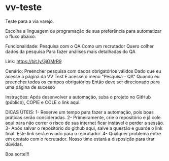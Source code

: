 # vv-teste
Teste para a via varejo.


Escolha a linguagem de programação de sua preferência para automatizar o fluxo abaixo:  

Funcionalidade: Pesquisa com o QA 
Como um recrutador
Quero colher dados da pesquisa 
Para fazer análises mais detalhadas do QA
 
Link: https://bit.ly/3jOMrR9
 
Cenário: Preencher pesquisa com dados obrigatórios válidos
Dado que eu acesse a página da VV Test
E acesse o menu "Pesquisa - QA"
Quando eu preencher todos os campos obrigatórios 
Então deve ser direcionado para uma página de sucesso

Instruções: Após desenvolver a automação, suba o projeto no GitHub (público), COPIE e COLE o link aqui.

DICAS ÚTEIS:
1- Reserve um tempo para fazer a automação, pois boas práticas serão consideradas.
2- Primeiramente, crie o repositório e já cole aqui para não correr o risco de sua internet ficar instável e perder a sessão.
3- Após salvar o repositório do github aqui, salve a questão e guarde o link final. Este link será enviado para o recrutador.
4- Qualquer problema entre em contato com o recrutador. Nosso time estará a disposição para tirar dúvidas.

Boa sorte!!!
